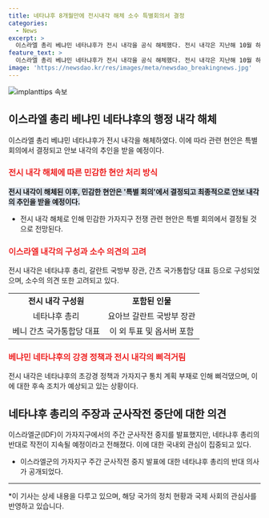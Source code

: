 ```yaml
---
title: 네타냐후 8개월만에 전시내각 해체 소수 특별회의서 결정
categories:
  - News
excerpt: >
  이스라엘 총리 베냐민 네타냐후가 전시 내각을 공식 해체했다. 전시 내각은 지난해 10월 하마스와의 전쟁이 시작된 직후 꾸려졌으며, 8개월 만에 해체됐다. 해체 후 가자지구 전쟁 관련 현안은 '특별 회의'에서 결정될 것으로 전망되며, 극우 성향 정치인 이타마르 벤-그비르 국가안보 장관은 참여하지 않을 것으로 보인다. 또한 이스라엘군이 주간 군사작전 중지를 발표했지만 네타냐후 총리가 작전을 지속하겠다고 밝혀 국내 정치적인 갈등이 예상된다. 이에 대한 국제 구호 기구들의 비판도 이어졌다.
feature_text: >
  이스라엘 총리 베냐민 네타냐후가 전시 내각을 공식 해체했다. 전시 내각은 지난해 10월 하마스와의 전쟁이 시작된 직후 꾸려졌으며, 8개월 만에 해체됐다. 해체 후 가자지구 전쟁 관련 현안은 '특별 회의'에서 결정될 것으로 전망되며, 극우 성향 정치인 이타마르 벤-그비르 국가안보 장관은 참여하지 않을 것으로 보인다. 또한 이스라엘군이 주간 군사작전 중지를 발표했지만 네타냐후 총리가 작전을 지속하겠다고 밝혀 국내 정치적인 갈등이 예상된다. 이에 대한 국제 구호 기구들의 비판도 이어졌다.
image: 'https://newsdao.kr/res/images/meta/newsdao_breakingnews.jpg'
---
```


<p><img src="https://newsdao.kr/res/images/meta/newsdao_breakingnews.jpg" alt="implanttips 속보" /></p>

<h2 data-ke-size="size26">이스라엘 총리 베냐민 네타냐후의 행정 내각 해체</h2>

<p data-ke-size="size16">이스라엘 총리 베냐민 네타냐후가 전시 내각을 해체하였다. 이에 따라 관련 현안은 특별 회의에서 결정되고 안보 내각의 추인을 받을 예정이다.</p>

<h3><b><span style="color: #ee2323;">전시 내각 해체에 따른 민감한 현안 처리 방식</span></b></h3>

<p data-ke-size="size16"><b><span style="background-color: #21538527;">전시 내각이 해체된 이후, 민감한 현안은 '특별 회의'에서 결정되고 최종적으로 안보 내각의 추인을 받을 예정이다.</span></b></p>

<ul>
  <li>전시 내각 해체로 인해 민감한 가자지구 전쟁 관련 현안은 특별 회의에서 결정될 것으로 전망된다.</li>
</ul>

<h3><b><span style="color: #ee2323;">이스라엘 내각의 구성과 소수 의견의 고려</span></b></h3>

<p data-ke-size="size16">전시 내각은 네타냐후 총리, 갈란트 국방부 장관, 간츠 국가통합당 대표 등으로 구성되었으며, 소수의 의견 또한 고려되고 있다.</p>

<table>
  <tr>
    <td style="text-align: center; height: 17px;"><b>전시 내각 구성원</b></td>
    <td style="text-align: center; height: 17px;"><b>포함된 인물</b></td>
  </tr>
  <tr>
    <td style="text-align: center; height: 17px;">네타냐후 총리</td>
    <td style="text-align: center; height: 17px;">요아브 갈란트 국방부 장관</td>
  </tr>
  <tr>
    <td style="text-align: center; height: 17px;">베니 간츠 국가통합당 대표</td>
    <td style="text-align: center; height: 17px;">이 외 투표 및 옵서버 포함</td>
  </tr>
</table>

<h3><b><span style="color: #ee2323;">베냐민 네타냐후의 강경 정책과 전시 내각의 삐걱거림</span></b></h3>

<p data-ke-size="size16">전시 내각은 네타냐후의 초강경 정책과 가자지구 통치 계획 부재로 인해 삐걱댔으며, 이에 대한 후속 조치가 예상되고 있는 상황이다.</p>

<h2 data-ke-size="size26">네타냐후 총리의 주장과 군사작전 중단에 대한 의견</h2>

<p data-ke-size="size16">이스라엘군(IDF)이 가자지구에서의 주간 군사작전 중지를 발표했지만, 네타냐후 총리의 반대로 작전이 지속될 예정이라고 전해졌다. 이에 대한 국내외 관심이 집중되고 있다.</p>

<ul>
  <li>이스라엘군의 가자지구 주간 군사작전 중지 발표에 대한 네타냐후 총리의 반대 의사가 공개되었다.</li>
</ul>

<hr>

<p data-ke-size="size16">*이 기사는 상세 내용을 다루고 있으며, 해당 국가의 정치 현황과 국제 사회의 관심사를 반영하고 있습니다.</p>

